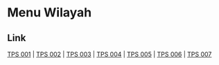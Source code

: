 # Menu Wilayah

## Link

[TPS 001](https://github.com/gigit-pemilu/pemilu-2024-82-maluku-utara/tree/main/pileg-dpr/hitung-suara/sub/82-maluku-utara/sub/72-kota-tidore-kepulauan/sub/02-oba-utara/sub/1003-sofifi/sub/001-tps)
 | 
[TPS 002](https://github.com/gigit-pemilu/pemilu-2024-82-maluku-utara/tree/main/pileg-dpr/hitung-suara/sub/82-maluku-utara/sub/72-kota-tidore-kepulauan/sub/02-oba-utara/sub/1003-sofifi/sub/002-tps)
 | 
[TPS 003](https://github.com/gigit-pemilu/pemilu-2024-82-maluku-utara/tree/main/pileg-dpr/hitung-suara/sub/82-maluku-utara/sub/72-kota-tidore-kepulauan/sub/02-oba-utara/sub/1003-sofifi/sub/003-tps)
 | 
[TPS 004](https://github.com/gigit-pemilu/pemilu-2024-82-maluku-utara/tree/main/pileg-dpr/hitung-suara/sub/82-maluku-utara/sub/72-kota-tidore-kepulauan/sub/02-oba-utara/sub/1003-sofifi/sub/004-tps)
 | 
[TPS 005](https://github.com/gigit-pemilu/pemilu-2024-82-maluku-utara/tree/main/pileg-dpr/hitung-suara/sub/82-maluku-utara/sub/72-kota-tidore-kepulauan/sub/02-oba-utara/sub/1003-sofifi/sub/005-tps)
 | 
[TPS 006](https://github.com/gigit-pemilu/pemilu-2024-82-maluku-utara/tree/main/pileg-dpr/hitung-suara/sub/82-maluku-utara/sub/72-kota-tidore-kepulauan/sub/02-oba-utara/sub/1003-sofifi/sub/006-tps)
 | 
[TPS 007](https://github.com/gigit-pemilu/pemilu-2024-82-maluku-utara/tree/main/pileg-dpr/hitung-suara/sub/82-maluku-utara/sub/72-kota-tidore-kepulauan/sub/02-oba-utara/sub/1003-sofifi/sub/007-tps)

